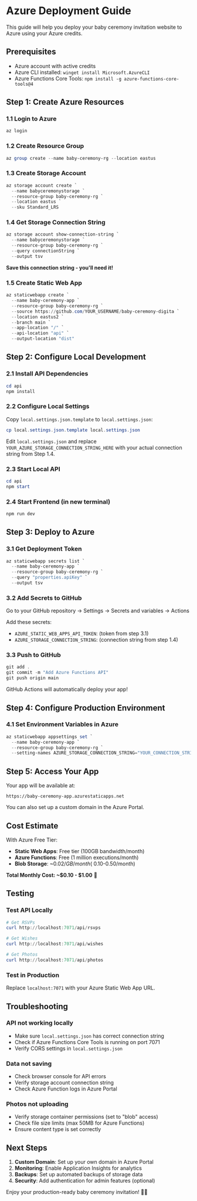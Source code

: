 # Azure Deployment Guide

This guide will help you deploy your baby ceremony invitation website to Azure using your Azure credits.

## Prerequisites

- Azure account with active credits
- Azure CLI installed: `winget install Microsoft.AzureCLI`
- Azure Functions Core Tools: `npm install -g azure-functions-core-tools@4`

## Step 1: Create Azure Resources

### 1.1 Login to Azure
```powershell
az login
```

### 1.2 Create Resource Group
```powershell
az group create --name baby-ceremony-rg --location eastus
```

### 1.3 Create Storage Account
```powershell
az storage account create `
  --name babyceremonystorage `
  --resource-group baby-ceremony-rg `
  --location eastus `
  --sku Standard_LRS
```

### 1.4 Get Storage Connection String
```powershell
az storage account show-connection-string `
  --name babyceremonystorage `
  --resource-group baby-ceremony-rg `
  --query connectionString `
  --output tsv
```

**Save this connection string - you'll need it!**

### 1.5 Create Static Web App
```powershell
az staticwebapp create `
  --name baby-ceremony-app `
  --resource-group baby-ceremony-rg `
  --source https://github.com/YOUR_USERNAME/baby-ceremony-digita `
  --location eastus2 `
  --branch main `
  --app-location "/" `
  --api-location "api" `
  --output-location "dist"
```

## Step 2: Configure Local Development

### 2.1 Install API Dependencies
```powershell
cd api
npm install
```

### 2.2 Configure Local Settings
Copy `local.settings.json.template` to `local.settings.json`:
```powershell
cp local.settings.json.template local.settings.json
```

Edit `local.settings.json` and replace `YOUR_AZURE_STORAGE_CONNECTION_STRING_HERE` with your actual connection string from Step 1.4.

### 2.3 Start Local API
```powershell
cd api
npm start
```

### 2.4 Start Frontend (in new terminal)
```powershell
npm run dev
```

## Step 3: Deploy to Azure

### 3.1 Get Deployment Token
```powershell
az staticwebapp secrets list `
  --name baby-ceremony-app `
  --resource-group baby-ceremony-rg `
  --query "properties.apiKey" `
  --output tsv
```

### 3.2 Add Secrets to GitHub

Go to your GitHub repository → Settings → Secrets and variables → Actions

Add these secrets:
- `AZURE_STATIC_WEB_APPS_API_TOKEN`: (token from step 3.1)
- `AZURE_STORAGE_CONNECTION_STRING`: (connection string from step 1.4)

### 3.3 Push to GitHub
```powershell
git add .
git commit -m "Add Azure Functions API"
git push origin main
```

GitHub Actions will automatically deploy your app!

## Step 4: Configure Production Environment

### 4.1 Set Environment Variables in Azure
```powershell
az staticwebapp appsettings set `
  --name baby-ceremony-app `
  --resource-group baby-ceremony-rg `
  --setting-names AZURE_STORAGE_CONNECTION_STRING="YOUR_CONNECTION_STRING"
```

## Step 5: Access Your App

Your app will be available at:
```
https://baby-ceremony-app.azurestaticapps.net
```

You can also set up a custom domain in the Azure Portal.

## Cost Estimate

With Azure Free Tier:
- **Static Web Apps**: Free tier (100GB bandwidth/month)
- **Azure Functions**: Free (1 million executions/month)
- **Blob Storage**: ~$0.02/GB/month (~$0.10-0.50/month)

**Total Monthly Cost: ~$0.10 - $1.00** 🎉

## Testing

### Test API Locally
```powershell
# Get RSVPs
curl http://localhost:7071/api/rsvps

# Get Wishes
curl http://localhost:7071/api/wishes

# Get Photos
curl http://localhost:7071/api/photos
```

### Test in Production
Replace `localhost:7071` with your Azure Static Web App URL.

## Troubleshooting

### API not working locally
- Make sure `local.settings.json` has correct connection string
- Check if Azure Functions Core Tools is running on port 7071
- Verify CORS settings in `local.settings.json`

### Data not saving
- Check browser console for API errors
- Verify storage account connection string
- Check Azure Function logs in Azure Portal

### Photos not uploading
- Verify storage container permissions (set to "blob" access)
- Check file size limits (max 50MB for Azure Functions)
- Ensure content type is set correctly

## Next Steps

1. **Custom Domain**: Set up your own domain in Azure Portal
2. **Monitoring**: Enable Application Insights for analytics
3. **Backups**: Set up automated backups of storage data
4. **Security**: Add authentication for admin features (optional)

Enjoy your production-ready baby ceremony invitation! 🎊👶
